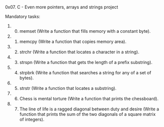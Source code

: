 0x07. C - Even more pointers, arrays and strings project

Mandatory tasks:
1. 0. memset (Write a function that fills memory with a constant byte).
2. 1. memcpy (Write a function that copies memory area).
3. 2. strchr (Write a function that locates a character in a string).
4. 3. strspn (Write a function that gets the length of a prefix substring).
5. 4. strpbrk (Write a function that searches a string for any of a set of bytes).
6. 5. strstr (Write a function that locates a substring).
7. 6. Chess is mental torture (Write a function that prints the chessboard).
8. 7. The line of life is a ragged diagonal between duty and desire (Write a function that prints the sum of the two diagonals of a square matrix of integers).
